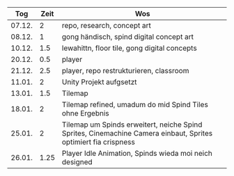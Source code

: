 | Tog    | Zeit | Wos                                                                                                            |
| ------ | ---- | -------------------------------------------------------------------------------------------------------------- |
| 07.12. | 2    | repo, research, concept art                                                                                    |
| 08.12. | 1    | gong händisch, spind digital concept art                                                                       |
| 10.12. | 1.5  | lewahittn, floor tile, gong digital concepts                                                                   |
| 20.12. | 0.5  | player                                                                                                         |
| 21.12. | 2.5  | player, repo restrukturieren, classroom                                                                        |
| 11.01. | 2    | Unity Projekt aufgsetzt                                                                                        |
| 13.01. | 1.5  | Tilemap                                                                                                        |
| 18.01. | 2    | Tilemap refined, umadum do mid Spind Tiles ohne Ergebnis                                                       |
| 25.01. | 2    | Tilemap um Spinds erweitert, neiche Spind Sprites, Cinemachine Camera einbaut, Sprites optimiert fia crispness |
| 26.01. | 1.25 | Player Idle Animation, Spinds wieda moi neich designed                                                         | 
